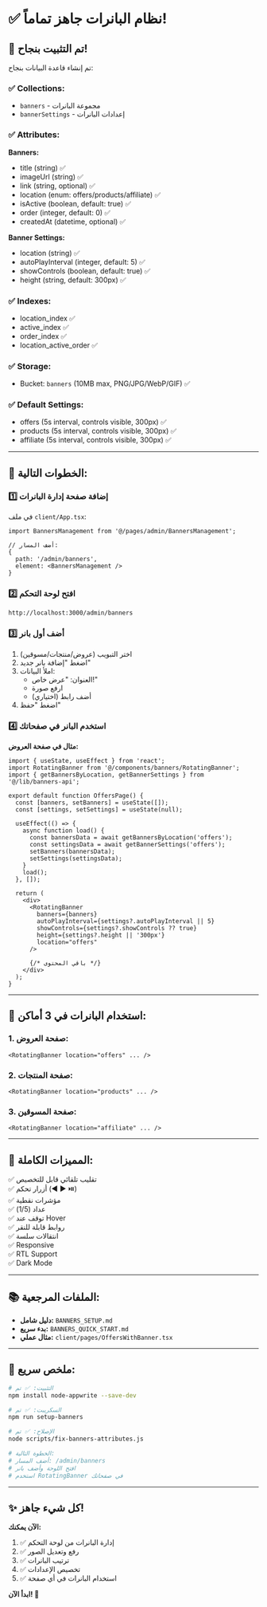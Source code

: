 # ✅ نظام البانرات جاهز تماماً!

## 🎉 تم التثبيت بنجاح!

تم إنشاء قاعدة البيانات بنجاح:

### ✅ Collections:
- `banners` - مجموعة البانرات
- `bannerSettings` - إعدادات البانرات

### ✅ Attributes:
**Banners:**
- title (string) ✅
- imageUrl (string) ✅
- link (string, optional) ✅
- location (enum: offers/products/affiliate) ✅
- isActive (boolean, default: true) ✅
- order (integer, default: 0) ✅
- createdAt (datetime, optional) ✅

**Banner Settings:**
- location (string) ✅
- autoPlayInterval (integer, default: 5) ✅
- showControls (boolean, default: true) ✅
- height (string, default: 300px) ✅

### ✅ Indexes:
- location_index ✅
- active_index ✅
- order_index ✅
- location_active_order ✅

### ✅ Storage:
- Bucket: `banners` (10MB max, PNG/JPG/WebP/GIF) ✅

### ✅ Default Settings:
- offers (5s interval, controls visible, 300px) ✅
- products (5s interval, controls visible, 300px) ✅
- affiliate (5s interval, controls visible, 300px) ✅

---

## 🚀 الخطوات التالية:

### 1️⃣ إضافة صفحة إدارة البانرات

في ملف `client/App.tsx`:

```tsx
import BannersManagement from '@/pages/admin/BannersManagement';

// أضف المسار:
{
  path: '/admin/banners',
  element: <BannersManagement />
}
```

### 2️⃣ افتح لوحة التحكم

```
http://localhost:3000/admin/banners
```

### 3️⃣ أضف أول بانر

1. اختر التبويب (عروض/منتجات/مسوقين)
2. اضغط "إضافة بانر جديد"
3. املأ البيانات:
   - العنوان: "عرض خاص!"
   - ارفع صورة
   - أضف رابط (اختياري)
4. اضغط "حفظ"

### 4️⃣ استخدم البانر في صفحاتك

**مثال في صفحة العروض:**

```tsx
import { useState, useEffect } from 'react';
import RotatingBanner from '@/components/banners/RotatingBanner';
import { getBannersByLocation, getBannerSettings } from '@/lib/banners-api';

export default function OffersPage() {
  const [banners, setBanners] = useState([]);
  const [settings, setSettings] = useState(null);

  useEffect(() => {
    async function load() {
      const bannersData = await getBannersByLocation('offers');
      const settingsData = await getBannerSettings('offers');
      setBanners(bannersData);
      setSettings(settingsData);
    }
    load();
  }, []);

  return (
    <div>
      <RotatingBanner
        banners={banners}
        autoPlayInterval={settings?.autoPlayInterval || 5}
        showControls={settings?.showControls ?? true}
        height={settings?.height || '300px'}
        location="offers"
      />
      
      {/* باقي المحتوى */}
    </div>
  );
}
```

---

## 📍 استخدام البانرات في 3 أماكن:

### 1. صفحة العروض:
```tsx
<RotatingBanner location="offers" ... />
```

### 2. صفحة المنتجات:
```tsx
<RotatingBanner location="products" ... />
```

### 3. صفحة المسوقين:
```tsx
<RotatingBanner location="affiliate" ... />
```

---

## 🎨 المميزات الكاملة:

✅ تقليب تلقائي قابل للتخصيص  
✅ أزرار تحكم (◀️ ▶️ ⏯️)  
✅ مؤشرات نقطية  
✅ عداد (1/5)  
✅ توقف عند Hover  
✅ روابط قابلة للنقر  
✅ انتقالات سلسة  
✅ Responsive  
✅ RTL Support  
✅ Dark Mode  

---

## 📚 الملفات المرجعية:

- **دليل شامل:** `BANNERS_SETUP.md`
- **بدء سريع:** `BANNERS_QUICK_START.md`
- **مثال عملي:** `client/pages/OffersWithBanner.tsx`

---

## 🎯 ملخص سريع:

```bash
# التثبيت: ✅ تم
npm install node-appwrite --save-dev

# السكريبت: ✅ تم
npm run setup-banners

# الإصلاح: ✅ تم
node scripts/fix-banners-attributes.js

# الخطوة التالية:
# أضف المسار: /admin/banners
# افتح اللوحة وأضف بانر
# استخدم RotatingBanner في صفحاتك
```

---

## ✨ كل شيء جاهز!

**الآن يمكنك:**
1. ✅ إدارة البانرات من لوحة التحكم
2. ✅ رفع وتعديل الصور
3. ✅ ترتيب البانرات
4. ✅ تخصيص الإعدادات
5. ✅ استخدام البانرات في أي صفحة

**ابدأ الآن! 🚀**
